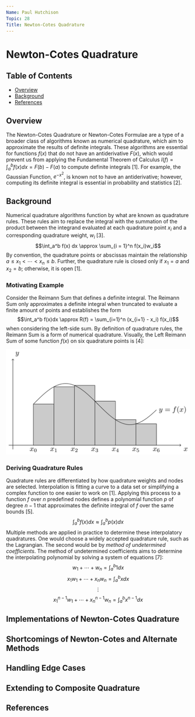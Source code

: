 ```yaml
---
Name: Paul Hutchison
Topic: 28
Title: Newton-Cotes Quadrature
---
```


# Newton-Cotes Quadrature

## Table of Contents

- [Overview](#overview)
- [Background](#background)
- [References](#references)

## Overview

The Newton-Cotes Quadrature or Newton-Cotes Formulae are a type of a broader class of algorithms known as numerical quadrature, which aim to approximate the results of definite integrals. These algorithms are essential for functions $f(x)$ that do not have an antiderivative $F(x)$, which would prevent us from applying the Fundamental Theorem of Calculus $I(f) = \int_a^b f(x)dx = F(b) - F(a)$ to compute definite integrals [1]. For example, the Gaussian Function, $e^{-x^2}$, is known not to have an antiderivative; however, computing its definite integral is essential in probability and statistics [2].

## Background

Numerical quadrature algorithms function by what are known as quadrature rules. These rules aim to replace the integral with the summation of the product between the integrand evaluated at each quadrature point $x_i$ and a corresponding quadrature weight, $w_i$ [3].
$$\int_a^b f(x) dx \approx \sum_{i = 1}^n f(x_i)w_i$$
By convention, the quadrature points or abscissas maintain the relationship $a\leq x_1 < \cdots < x_n \leq b$. Further, the quadrature rule is closed only if $x_1 = a$ and $x_2 = b$; otherwise, it is open [1].

### Motivating Example

Consider the Reimann Sum that defines a definite integral. The Reimann Sum only approximates a definite integral when truncated to evaluate a finite amount of points and establishes the form
$$\int_a^b f(x)dx \approx R(f) = \sum_{i=1}^n (x_{i+1} - x_i) f(x_i)$$
when considering the left-side sum. By definition of quadrature rules, the Reimann Sum is a form of numerical quadrature. Visually, the Left Reimann Sum of some function $f(x)$ on six quadrature points is [4]:

![](LHRS.jpg)

### Deriving Quadrature Rules

Quadrature rules are differentiated by how quadrature weights and nodes are selected. Interpolation is fitting a curve to a data set or simplifying a complex function to one easier to work on [1]. Applying this process to a function $f$ over $n$ predefined nodes defines a polynomial function $p$ of degree $n-1$ that approximates the definite integral of $f$ over the same bounds [5].
$$\int_a^b f(x)dx \approx \int_a^b p(x) dx$$
Multiple methods are applied in practice to determine these interpolatory quadratures. One would choose a widely accepted quadrature rule, such as the Lagrangian. The second would be by *method of undetermined coefficients*. The method of undetermined coefficients aims to determine the interpolating polynomial by solving a system of equations [7]:
$$w_1 + \cdots + w_n = \int_a^b 1dx$$
$$x_1w_1 + \cdots + x_nw_n = \int_a^b xdx$$
$$\vdots$$
$$x_1^{n-1}w_1 + \cdots + x_n^{n-1}w_n = \int_a^b x^{n-1}dx$$

## Implementations of Newton-Cotes Quadrature

## Shortcomings of Newton-Cotes and Alternate Methods

## Handling Edge Cases

## Extending to Composite Quadrature

## References
